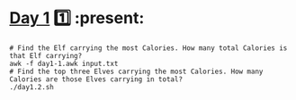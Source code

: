 # [Day 1](https://adventofcode.com/2022/day/1) :one: :present:
```shell
# Find the Elf carrying the most Calories. How many total Calories is that Elf carrying?
awk -f day1-1.awk input.txt
# Find the top three Elves carrying the most Calories. How many Calories are those Elves carrying in total?
./day1.2.sh
```

